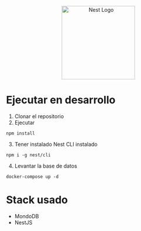<p align="center">
  <a href="http://nestjs.com/" target="blank"><img src="https://nestjs.com/img/logo-small.svg" width="200" alt="Nest Logo" /></a>
</p>

# Ejecutar en desarrollo

1. Clonar el repositorio
2. Ejecutar
```
npm install
```
3. Tener instalado Nest CLI instalado
```
npm i -g nest/cli
```
4. Levantar la base de datos
```
docker-compose up -d
```

# Stack usado
* MondoDB
* NestJS